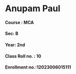 <h1>Anupam Paul</h1>
<h4>Course : MCA</h4>
<h4>Sec: B</h4>
<h4>Year: 2nd</h4>
<h4>Class Roll no. : 10</h4>
<h4>Enrollment no.:12023006015111</h4>

